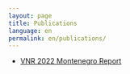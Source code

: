 ```yaml
---
layout: page
title: Publications
language: en
permalink: en/publications/
---
```


<div>
    <ul class="publications">
        <li><a href="https://www.sdgmontenegro.me/assets/documents/en/VNR_2022_Montenegro_Report_eng.pdf" target="_blank">VNR 2022 Montenegro Report</a></li>
    </ul>
</div>
